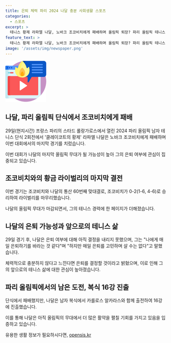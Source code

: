 ```yaml
---
title: 은퇴 체력 파리 2024 나달 충분 사회생활 스포츠
categories:
  - 스포츠
excerpt: >
  테니스 황제 라파엘 나달, 노바크 조코비치에게 패배하며 올림픽 퇴장? 파리 올림픽 테니스 남자 단식 2회전에서 조코비치에게 패배한 라파엘 나달. 마지막 올림픽 무대 가능성에 관심 쏠려. 나달은 은퇴 여부에 대한 미정을 밝히며 관중들의 뜨거운 응원 속에 클레이코트의 황제의 마지막 올림픽 무대를 마무리하고 있다.
feature_text: >
  테니스 황제 라파엘 나달, 노바크 조코비치에게 패배하며 올림픽 퇴장? 파리 올림픽 테니스 남자 단식 2회전에서 조코비치에게 패배한 라파엘 나달. 마지막 올림픽 무대 가능성에 관심 쏠려. 나달은 은퇴 여부에 대한 미정을 밝히며 관중들의 뜨거운 응원 속에 클레이코트의 황제의 마지막 올림픽 무대를 마무리하고 있다.
image: '/assets/img/newspaper.png'
---
```


<p><img src="/assets/img/news.png" alt="rentncar 속보" /></p>

<h2 data-ke-size="size26">나달, 파리 올림픽 단식에서 조코비치에게 패배</h2>

<p data-ke-size="size16">29일(현지시간) 프랑스 파리의 스타드 롤랑가로스에서 열린 2024 파리 올림픽 남자 테니스 단식 2회전에서 '클레이코트의 황제' 라파엘 나달은 노바크 조코비치에게 패배하며 이번 대회에서의 마지막 경기를 치렀습니다.</p>

<p data-ke-size="size16">이번 대회가 나달의 마지막 올림픽 무대가 될 가능성이 높아 그의 은퇴 여부에 관심이 집중되고 있습니다.</p>

<h2 data-ke-size="size26">조코비치와의 황금 라이벌리의 마지막 결전</h2>

<p data-ke-size="size16">이번 경기는 조코비치와 나달의 통산 60번째 맞대결로, 조코비치가 0-2(1-6, 4-6)로 승리하여 라이벌리를 마무리했습니다.</p>

<p data-ke-size="size16">나달의 올림픽 무대가 마감되면서, 그의 테니스 경력에 한 페이지가 더해졌습니다.</p>

<h2 data-ke-size="size26">나달의 은퇴 가능성과 앞으로의 테니스 삶</h2>

<p data-ke-size="size16">29일 경기 후, 나달은 은퇴 여부에 대해 아직 결정을 내리지 못했으며, 그는 "나에게 매일 은퇴하기를 바라는 것 같다"며 "하지만 매일 은퇴를 고민하며 살 수는 없다"고 말했습니다.</p>

<p data-ke-size="size16">체력적으로 충분하지 않다고 느낀다면 은퇴를 결정할 것이라고 밝혔으며, 이로 인해 그의 앞으로의 테니스 삶에 대한 관심이 높아졌습니다.</p>

<h2 data-ke-size="size26">파리 올림픽에서의 남은 도전, 복식 16강 진출</h2>

<p data-ke-size="size16">단식에서 패배했지만, 나달은 남자 복식에서 카를로스 알카라스와 함께 출전하여 16강에 진출했습니다.</p>

<p data-ke-size="size16">이를 통해 나달은 아직 올림픽의 무대에서 더 많은 활약을 펼칠 기회를 가지고 있음을 입증하고 있습니다.</p>
유용한 생활 정보가 필요하시다면, <a href="https://opensis.kr" rel="dofollow">opensis.kr</a>


